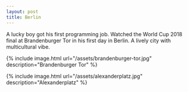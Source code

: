 ```yaml
---
layout: post
title: Berlin
---
```


A lucky boy got his first programming job. Watched the World Cup 2018 final at Brandenburger Tor in his first day in Berlin. A lively city with multicultural vibe.

{% include image.html url="/assets/brandenburger-tor.jpg" description="Brandenburger Tor" %}

{% include image.html url="/assets/alexanderplatz.jpg" description="Alexanderplatz" %}

